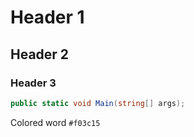 # Header 1

## Header 2

### Header 3

```csharp
public static void Main(string[] args);
```

Colored word `#f03c15`
